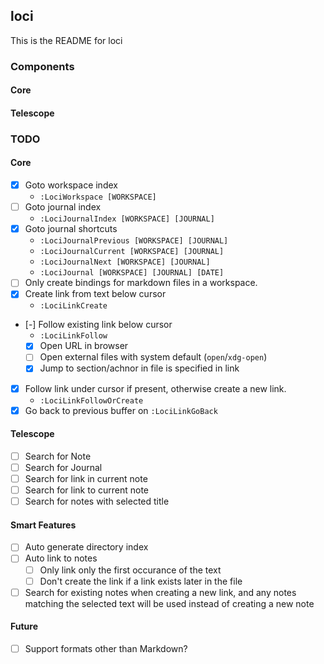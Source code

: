## loci
This is the README for loci

### Components

#### Core

#### Telescope

### TODO

#### Core

- [x] Goto workspace index
  - `:LociWorkspace [WORKSPACE]`
- [ ] Goto journal index
  - `:LociJournalIndex [WORKSPACE] [JOURNAL]`
- [x] Goto journal shortcuts
  - `:LociJournalPrevious [WORKSPACE] [JOURNAL]`
  - `:LociJournalCurrent [WORKSPACE] [JOURNAL]`
  - `:LociJournalNext [WORKSPACE] [JOURNAL]`
  - `:LociJournal [WORKSPACE] [JOURNAL] [DATE]`
- [ ] Only create bindings for markdown files in a workspace.
- [x] Create link from text below cursor
  - `:LociLinkCreate`
- [-] Follow existing link below cursor
  - `:LociLinkFollow`
  - [x] Open URL in browser
  - [ ] Open external files with system default (`open`/`xdg-open`)
  - [x] Jump to section/achnor in file is specified in link
- [x] Follow link under cursor if present, otherwise create a new link.
  - `:LociLinkFollowOrCreate`
- [x] Go back to previous buffer on `:LociLinkGoBack`

#### Telescope

- [ ] Search for Note
- [ ] Search for Journal
- [ ] Search for link in current note
- [ ] Search for link to current note
- [ ] Search for notes with selected title

#### Smart Features

- [ ] Auto generate directory index
- [ ] Auto link to notes
  - [ ] Only link only the first occurance of the text
  - [ ] Don't create the link if a link exists later in the file
- [ ] Search for existing notes when creating a new link, and any notes
  matching the selected text will be used instead of creating a new note

#### Future

- [ ] Support formats other than Markdown?
